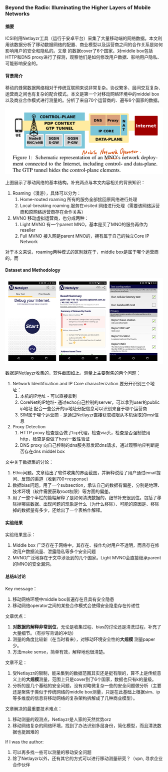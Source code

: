 ### Beyond the Radio: Illuminating the Higher Layers of Mobile Networks

#### 摘要

ICSI利用Netlayzr工具（运行于安卓平台）采集了大量移动端的网络数据。本文利用该数据分析了移动数据网络的配置、商业模型以及运营商之间的合作关系是如何影响用户的安全和隐私的。文章 的数据cover了6个国家。对middle box包括HTTP和DNS proxy进行了探测，观察他们是如何修改用户数据、影响用户隐私、可能影响安全的。

#### 背景简介

移动的蜂窝数据网络相对于传统互联网来说非常复杂。协议繁多、层间交互复杂、运营商之间也有复杂的配合模式。本文是第一个对移动网络环境中的middel box以及商业合作模式进行测量的。分析了来自70个运营商的、遍布6个国家的数据。

![image-20191216095429599](image/image-20191216095429599.png)

上图展示了移动网络的基本结构。补充两点与本文内容相关的背景知识：

1. Roaming（漫游），具体可以分为：
   1. Home-routed roaming 所有的服务全部接回原网络进行处理
   2. Local-breaking roaming 服务在visited 网络进行处理（需要该网络运营商和原网络运营商存在合作关系）
2. MVNO 移动虚拟运营商，也分成两种：
   1. Light MVNO 有一个parent MNO，基本是买了MNO的服务再作为reseller
   2. Full MVNO 接入网是parent MNO的，拥有属于自己的独立Core IP Network

对于本文来说，roaming两种模式的区别就在于，middle box是属于哪个运营商的。而

#### Dataset and Methodology

![image-20191215213924697](image/image-20191215213924697.png)

数据是Netlayzr收集的，软件截图如上。测量上主要聚焦的两个问题：

1. Network Identification and IP Core characterization 要分开识别三个地址：
   1. 本机的IP地址 - 可以直接拿到
   2. CoreNet的IP地址- 通过echo自己控制的server，可以拿到user的public ip地址 配合一些公开的ip地址分配信息可以识别来自于哪个运营商
   3. SIM属于哪个运营商 - 是通过Netlayzr直接获取权限从本机读取的imsi信息
2. Proxy Detection 
   1. HTTP proxy 检查是否做了tcp代理，检查via头，检查是否强制使用http，检查是否做了host一致性验证
   2. DNS proxy 向自己控制的dns服务器发起dns请求，通过观察响应判断是否存在dns middel box

文中关于数据集的讨论：

1. Ethic问题。文章给出了软件收集的界面截图，并解释说给了用户通过email提问、反馈的渠道（收到700+response）
2. 数据bias问题。用了一个subsection，承认自己的数据有偏差，分别是地理、技术环境（软件需要获取root权限）等方面的偏差。
3. 用了一整个半栏的篇幅解释了是如何清洗数据的，细节补充很到位。包括了移除掉哪些数据、出现问题的现象是什么（为什么移除）、可能的原因是、移除掉的数据量有多少，还给出了一个表格作解释。

#### 实验结果

实验结果显示：

1. Middle box 广泛存在于网络中，其存在、操作均对用户不透明，而且存在修改用户数据流量、泄露隐私等多个安全问题
2. MVNO广泛地存在于文中涉及到的几个国家。Light MVNO会直接继承parent的MNO的安全漏洞。

#### 总结&讨论

Key message：

1. 移动网络环境中middle box普遍存在且具有安全隐患
2. 移动网络operator之间的某些合作模式会使得安全隐患存在传递性

文章优点：

1. **对数据的解释非常到位**，无论是收集过程、bias的讨论还是清洗过程，补充了大量细节。（有抄写背诵的冲动）
2. 测量的角度比较新（在当时看来），对移动环境安全性的**大规模** 测量paper少。
3. 方法make sense，简单有效，解释地也很清楚。

文章不足：

1. 受Netlayzr的限制，能采集到的数据范围其实还是挺有限的，算不上是传统意义上的**大规模**测量，范围上只是cover到了6个国家，数据也只有k的量级。
2. 分析的是几个基础的安全问题，没有对略微复杂一些的安全问题做分析（主要还是聚焦于类似于传统网络的middle box测量，只是在此基础上根据sim、ip等多维度的信息将移动网络的复杂架构拆解成了几种商业模型）。

文章解决的最重要技术难点：

1. 移动测量的观测点，Netlayzr是人家的天然优势orz
2. 移动网络复杂的网络环境，找到了办法识别多层身份，简化模型，而且清洗数据也挺困难的

If I was the author:

1. 可以再多找一些可以测量的移动安全问题
2. 除了Netlayzr以外，还有其它的方式可以进行移动测量研究？（vpn, 寻求企业合作伙伴








